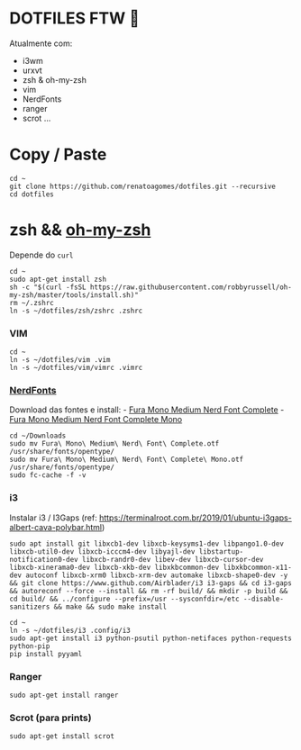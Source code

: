 # DOTFILES FTW :1st_place_medal: 

Atualmente com:
- i3wm
- urxvt
- zsh & oh-my-zsh
- vim
- NerdFonts
- ranger
- scrot
...

# Copy / Paste

```
cd ~
git clone https://github.com/renatoagomes/dotfiles.git --recursive
cd dotfiles
```

# zsh && [oh-my-zsh](https://github.com/robbyrussell/oh-my-zsh)

Depende do `curl`

```
cd ~
sudo apt-get install zsh
sh -c "$(curl -fsSL https://raw.githubusercontent.com/robbyrussell/oh-my-zsh/master/tools/install.sh)"
rm ~/.zshrc
ln -s ~/dotfiles/zsh/zshrc .zshrc
```

### VIM

```
cd ~
ln -s ~/dotfiles/vim .vim
ln -s ~/dotfiles/vim/vimrc .vimrc
```

### [NerdFonts](https://github.com/ryanoasis/nerd-fonts)

Download das fontes e install:
    - [Fura Mono Medium Nerd Font Complete](https://github.com/ryanoasis/nerd-fonts/blob/master/patched-fonts/FiraMono/Medium/complete/Fura%20Mono%20Medium%20Nerd%20Font%20Complete.otf)
    - [Fura Mono Medium Nerd Font Complete Mono](https://github.com/ryanoasis/nerd-fonts/blob/master/patched-fonts/FiraMono/Medium/complete/Fura%20Mono%20Medium%20Nerd%20Font%20Complete%20Mono.otf)

```
cd ~/Downloads
sudo mv Fura\ Mono\ Medium\ Nerd\ Font\ Complete.otf /usr/share/fonts/opentype/
sudo mv Fura\ Mono\ Medium\ Nerd\ Font\ Complete\ Mono.otf /usr/share/fonts/opentype/
sudo fc-cache -f -v
```

### i3

Instalar i3 / I3Gaps (ref: https://terminalroot.com.br/2019/01/ubuntu-i3gaps-albert-cava-polybar.html)

```
sudo apt install git libxcb1-dev libxcb-keysyms1-dev libpango1.0-dev libxcb-util0-dev libxcb-icccm4-dev libyajl-dev libstartup-notification0-dev libxcb-randr0-dev libev-dev libxcb-cursor-dev libxcb-xinerama0-dev libxcb-xkb-dev libxkbcommon-dev libxkbcommon-x11-dev autoconf libxcb-xrm0 libxcb-xrm-dev automake libxcb-shape0-dev -y && git clone https://www.github.com/Airblader/i3 i3-gaps && cd i3-gaps && autoreconf --force --install && rm -rf build/ && mkdir -p build && cd build/ && ../configure --prefix=/usr --sysconfdir=/etc --disable-sanitizers && make && sudo make install
```


```
cd ~
ln -s ~/dotfiles/i3 .config/i3
sudo apt-get install i3 python-psutil python-netifaces python-requests python-pip
pip install pyyaml
```

### Ranger

```
sudo apt-get install ranger
```

### Scrot (para prints)

```
sudo apt-get install scrot
```
